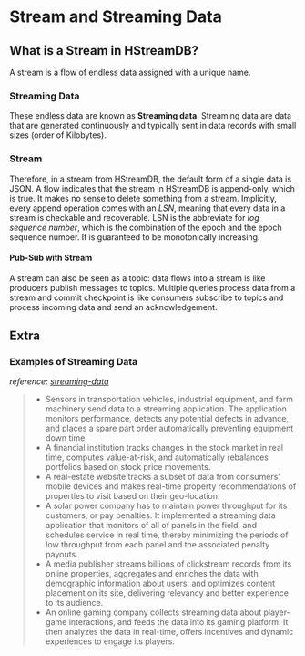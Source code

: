 # Stream and Streaming Data

## What is a **Stream** in HStreamDB?

A stream is a flow of endless data assigned with a unique name.

### Streaming Data

These endless data are known as **Streaming data**. Streaming data are data that are generated continuously and typically sent in data records with small sizes (order of Kilobytes).

### Stream

Therefore, in a stream from HStreamDB, the default form of a single data is JSON. A flow indicates that the stream in HStreamDB is append-only, which is true. It makes no sense to delete something from a stream. Implicitly, every append operation comes with an *LSN*, meaning that every data in a stream is checkable and recoverable. LSN is the abbreviate for *log sequence number*, which is the combination of the epoch and the epoch sequence number. It is guaranteed to be monotonically increasing.

#### Pub-Sub with Stream

A stream can also be seen as a topic: data flows into a stream is like producers publish messages to topics. Multiple queries process data from a stream and commit checkpoint is like consumers subscribe to topics and process incoming data and send an acknowledgement.

## Extra

### Examples of Streaming Data

*reference: [streaming-data](https://aws.amazon.com/streaming-data/)*

> - Sensors in transportation vehicles, industrial equipment, and farm machinery send data to a streaming application. The application monitors performance, detects any potential defects in advance, and places a spare part order automatically preventing equipment down time.
> - A financial institution tracks changes in the stock market in real time, computes value-at-risk, and automatically rebalances portfolios based on stock price movements.
> - A real-estate website tracks a subset of data from consumers’ mobile devices and makes real-time property recommendations of properties to visit based on their geo-location.
> - A solar power company has to maintain power throughput for its customers, or pay penalties. It implemented a streaming data application that monitors of all of panels in the field, and schedules service in real time, thereby minimizing the periods of low throughput from each panel and the associated penalty payouts.
> - A media publisher streams billions of clickstream records from its online properties, aggregates and enriches the data with demographic information about users, and optimizes content placement on its site, delivering relevancy and better experience to its audience.
> - An online gaming company collects streaming data about player-game interactions, and feeds the data into its gaming platform. It then analyzes the data in real-time, offers incentives and dynamic experiences to engage its players.
